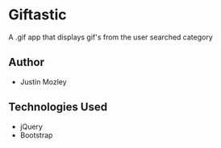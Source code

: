 # Giftastic
A .gif app that displays gif's from the user searched category
## Author
- Justin Mozley
## Technologies Used
- jQuery
- Bootstrap
